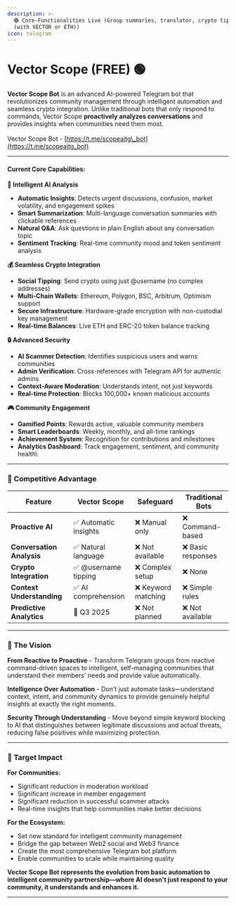 ```yaml
---
description: >-
  🟢 Core-Functionalities Live (Group summaries, translator, crypto tipping
  (with VECTOR or ETH))
icon: telegram
---
```


# Vector Scope (FREE) 🟢

**Vector Scope Bot** is an advanced AI-powered Telegram bot that revolutionizes community management through intelligent automation and seamless crypto integration. Unlike traditional bots that only respond to commands, Vector Scope **proactively analyzes conversations** and provides insights when communities need them most.\
\
Vector Scope Bot - [https://t.me/scopeaitg\_bot](https://t.me/scopeaitg_bot)

***

#### **Current Core Capabilities:**

**🧠 Intelligent AI Analysis**

* **Automatic Insights**: Detects urgent discussions, confusion, market volatility, and engagement spikes
* **Smart Summarization**: Multi-language conversation summaries with clickable references
* **Natural Q\&A**: Ask questions in plain English about any conversation topic
* **Sentiment Tracking**: Real-time community mood and token sentiment analysis

**💰 Seamless Crypto Integration**

* **Social Tipping**: Send crypto using just @username (no complex addresses)
* **Multi-Chain Wallets**: Ethereum, Polygon, BSC, Arbitrum, Optimism support
* **Secure Infrastructure**: Hardware-grade encryption with non-custodial key management
* **Real-time Balances**: Live ETH and ERC-20 token balance tracking

**🔒 Advanced Security**

* **AI Scammer Detection**: Identifies suspicious users and warns communities
* **Admin Verification**: Cross-references with Telegram API for authentic admins
* **Context-Aware Moderation**: Understands intent, not just keywords
* **Real-time Protection**: Blocks 100,000+ known malicious accounts

**🎮 Community Engagement**

* **Gamified Points**: Rewards active, valuable community members
* **Smart Leaderboards**: Weekly, monthly, and all-time rankings
* **Achievement System**: Recognition for contributions and milestones
* **Analytics Dashboard**: Track engagement, sentiment, and community health\


***

### 💎 Competitive Advantage

| Feature                   | Vector Scope         | Safeguard          | Traditional Bots  |
| ------------------------- | -------------------- | ------------------ | ----------------- |
| **Proactive AI**          | ✅ Automatic insights | ❌ Manual only      | ❌ Command-based   |
| **Conversation Analysis** | ✅ Natural language   | ❌ Not available    | ❌ Basic responses |
| **Crypto Integration**    | ✅ @username tipping  | ❌ Complex setup    | ❌ None            |
| **Context Understanding** | ✅ AI comprehension   | ❌ Keyword matching | ❌ Simple rules    |
| **Predictive Analytics**  | 🔄 Q3 2025           | ❌ Not planned      | ❌ Not available   |

***

### 🌟 The Vision

**From Reactive to Proactive** - Transform Telegram groups from reactive command-driven spaces to intelligent, self-managing communities that understand their members' needs and provide value automatically.

**Intelligence Over Automation** - Don't just automate tasks—understand context, intent, and community dynamics to provide genuinely helpful insights at exactly the right moments.

**Security Through Understanding** - Move beyond simple keyword blocking to AI that distinguishes between legitimate discussions and actual threats, reducing false positives while maximizing protection.

***

### 🎯 Target Impact

**For Communities:**

* Significant reduction in moderation workload
* Significant increase in member engagement
* Significant reduction in successful scammer attacks
* Real-time insights that help communities make better decisions

**For the Ecosystem:**

* Set new standard for intelligent community management
* Bridge the gap between Web2 social and Web3 finance
* Create the most comprehensive Telegram bot platform
* Enable communities to scale while maintaining quality

**Vector Scope Bot represents the evolution from basic automation to intelligent community partnership—where AI doesn't just respond to your community, it understands and enhances it.**

***


